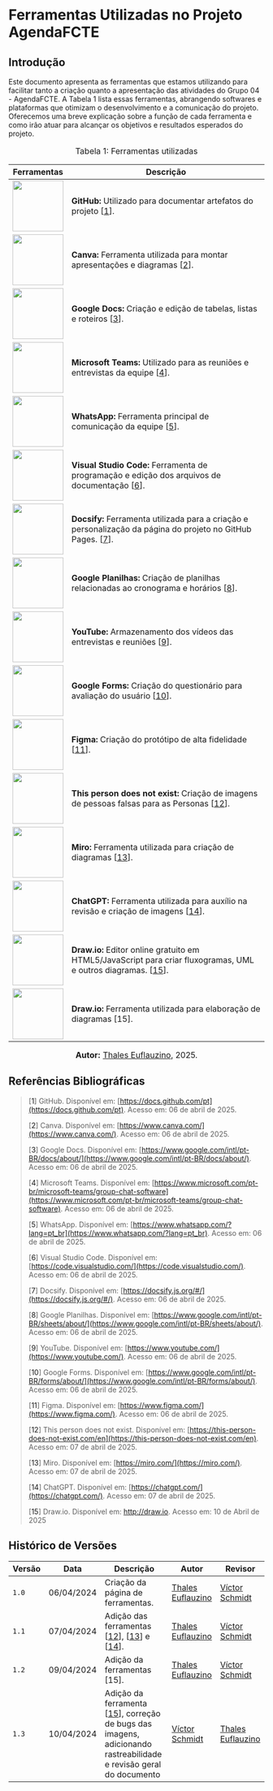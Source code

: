 # Ferramentas Utilizadas no Projeto AgendaFCTE

## Introdução

Este documento apresenta as ferramentas que estamos utilizando para facilitar tanto a criação quanto a apresentação das atividades do Grupo 04 - AgendaFCTE. A Tabela 1 lista essas ferramentas, abrangendo softwares e plataformas que otimizam o desenvolvimento e a comunicação do projeto. Oferecemos uma breve explicação sobre a função de cada ferramenta e como irão atuar para alcançar os objetivos e resultados esperados do projeto.

<div align="center">
<font size="3"><p style="text-align: center">Tabela 1: Ferramentas utilizadas</p></font>

<table>
  <thead>
    <tr>
      <th>Ferramentas</th>
      <th>Descrição</th>
    </tr>
  </thead>
  <tbody>
    <tr>
      <td><img src="./Base/assets/ferramentas/github_logo.png" width="100" height="100"></td>
      <td><b>GitHub:</b> Utilizado para documentar artefatos do projeto [<a href="/#/./Base/1.5.3.FerramentasUtilizadas?id=um">1</a>].</td>
    </tr>
    <tr>
      <td><img src="./Base/assets/ferramentas/canva_logo.jpg" width="100" height="100"></td>
      <td><b>Canva:</b> Ferramenta utilizada para montar apresentações e diagramas [<a href="/#/./Base/1.5.3.FerramentasUtilizadas?id=dois">2</a>].</td>
    </tr>
    <tr>
      <td><img src="./Base/assets/ferramentas/docs_logo.jpg" width="100" height="100"></td>
      <td><b>Google Docs:</b> Criação e edição de tabelas, listas e roteiros [<a href="/#/./Base/1.5.3.FerramentasUtilizadas?id=tres">3</a>].</td>
    </tr>
    <tr>
      <td><img src="./Base/assets/ferramentas/teams_logo.png" width="100" height="100"></td>
      <td><b>Microsoft Teams:</b> Utilizado para as reuniões e entrevistas da equipe [<a href="/#/./Base/1.5.3.FerramentasUtilizadas?id=quatro">4</a>].</td>
    </tr>
    <tr>
      <td><img src="./Base/assets/ferramentas/whatsapp_logo.jpg" width="100" height="100"></td>
      <td><b>WhatsApp:</b> Ferramenta principal de comunicação da equipe [<a href="/#/./Base/1.5.3.FerramentasUtilizadas?id=cinco">5</a>].</td>
    </tr>
    <tr>
      <td><img src="./Base/assets/ferramentas/vscode_logo.jpg" width="100" height="100"></td>
      <td><b>Visual Studio Code:</b> Ferramenta de programação e edição dos arquivos de documentação [<a href="/#/./Base/1.5.3.FerramentasUtilizadas?id=seis">6</a>].</td>
    </tr>
    <tr>
      <td><img src="./Base/assets/ferramentas/docsify_logo.png" width="100" height="100"></td>
      <td><b>Docsify:</b> Ferramenta utilizada para a criação e personalização da página do projeto no GitHub Pages. [<a href="/#/./Base/1.5.3.FerramentasUtilizadas?id=sete">7</a>].</td>
    </tr>
    <tr>
      <td><img src="./Base/assets/ferramentas/sheets_logo.jpg" width="100" height="100"></td>
      <td><b>Google Planilhas:</b> Criação de planilhas relacionadas ao cronograma e horários [<a href="/#/./Base/1.5.3.FerramentasUtilizadas?id=oito">8</a>].</td>
    </tr>
      <td><img src="./Base/assets/ferramentas/youtube_logo.jpg" width="100" height="100"/></td>
      <td><b>YouTube:</b> Armazenamento dos vídeos das entrevistas e reuniões [<a href="/#/./Base/1.5.3.FerramentasUtilizadas?id=nove">9</a>].</td>
    </tr>
    <tr>
      <td><img src="./Base/assets/ferramentas/forms_logo.png" width="100" height="100"></td>
      <td><b>Google Forms:</b> Criação do questionário para avaliação do usuário [<a href="/#/./Base/1.5.3.FerramentasUtilizadas?id=dez">10</a>].</td>
    </tr>
    <tr>
      <td><img src="./Base/assets/ferramentas/figma_logo.jpg" width="100" height="100"></td>
      <td><b>Figma:</b> Criação do protótipo de alta fidelidade [<a href="/#/./Base/1.5.3.FerramentasUtilizadas?id=onze">11</a>].</td>
    </tr>
    <tr>
      <td><img src="./Base/assets/ferramentas/thispersondoesnotexists_logo.jpg" width="100" height="100"></td>
      <td><b>This person does not exist:</b> Criação de imagens de pessoas falsas para as Personas [<a href="/#/./Base/1.5.3.FerramentasUtilizadas?id=doze">12</a>].</td>
    </tr>
    <tr>
      <td><img src="./Base/assets/ferramentas/miro_logo.png" width="100" height="100"></td>
      <td><b>Miro:</b> Ferramenta utilizada para criação de diagramas [<a href="/#/./Base/1.5.3.FerramentasUtilizadas?id=treze">13</a>].</td>
    </tr>
    <tr>
      <td><img src="./Base/assets/ferramentas/chatgpt_logo.png" width="100" height="100"></td>
      <td><b>ChatGPT:</b> Ferramenta utilizada para auxílio na revisão e criação de imagens [<a href="/#/./Base/1.5.3.FerramentasUtilizadas?id=quartoze">14</a>].</td>
    </tr>
    <tr>
      <td><img src="./Base/assets/ferramentas/drawio_logo.png" width="100" height="100"></td>
      <td><b>Draw.io:</b>  Editor online gratuito em HTML5/JavaScript para criar fluxogramas, UML e outros diagramas. [<a href="/#/./Base/1.5.3.FerramentasUtilizadas?id=quinze">15</a>].</td>
    </tr>
    <tr>
      <td><img src="https://upload.wikimedia.org/wikipedia/commons/thumb/3/3e/Diagrams.net_Logo.svg/1200px-Diagrams.net_Logo.svg.png" width="100" height="100"></td>
      <td><b>Draw.io:</b> Ferramenta utilizada para elaboração de diagramas [15].</td>
    </tr>
  </tbody>
</table>

<font size="3"><p style="text-align: center"><b>Autor:</b> <a href="https://github.com/thaleseuflauzino">Thales Euflauzino</a>, 2025.</p></font>
</div>

## Referências Bibliográficas

> [<a id="um">1</a>] GitHub. Disponível em: [https://docs.github.com/pt](https://docs.github.com/pt). Acesso em: 06 de abril de 2025.
> 
> [<a id="dois">2</a>] Canva. Disponível em: [https://www.canva.com/](https://www.canva.com/). Acesso em: 06 de abril de 2025.
>
> [<a id="tres">3</a>] Google Docs. Disponível em: [https://www.google.com/intl/pt-BR/docs/about/](https://www.google.com/intl/pt-BR/docs/about/). Acesso em: 06 de abril de 2025.
>
> [<a id="quatro">4</a>] Microsoft Teams. Disponível em: [https://www.microsoft.com/pt-br/microsoft-teams/group-chat-software](https://www.microsoft.com/pt-br/microsoft-teams/group-chat-software). Acesso em: 06 de abril de 2025.
>
> [<a id="cinco">5</a>] WhatsApp. Disponível em:  [https://www.whatsapp.com/?lang=pt_br](https://www.whatsapp.com/?lang=pt_br). Acesso em: 06 de abril de 2025.
>
> [<a id="seis">6</a>] Visual Studio Code. Disponível em:  [https://code.visualstudio.com/](https://code.visualstudio.com/). Acesso em: 06 de abril de 2025.
>
> [<a id="sete">7</a>] Docsify. Disponível em: [https://docsify.js.org/#/](https://docsify.js.org/#/). Acesso em: 06 de abril de 2025.
>
> [<a id="oito">8</a>] Google Planilhas. Disponível em: [https://www.google.com/intl/pt-BR/sheets/about/](https://www.google.com/intl/pt-BR/sheets/about/). Acesso em: 06 de abril de 2025.
>
> [<a id="nove">9</a>] YouTube. Disponível em: [https://www.youtube.com/](https://www.youtube.com/). Acesso em: 06 de abril de 2025.
>
> [<a id="dez">10</a>] Google Forms. Disponível em: [https://www.google.com/intl/pt-BR/forms/about/](https://www.google.com/intl/pt-BR/forms/about/). Acesso em: 06 de abril de 2025.
>
> [<a id="onze">11</a>] Figma. Disponível em: [https://www.figma.com/](https://www.figma.com/). Acesso em: 06 de abril de 2025.
>
> [<a id="doze">12</a>] This person does not exist. Disponível em: [https://this-person-does-not-exist.com/en](https://this-person-does-not-exist.com/en). Acesso em: 07 de abril de 2025.
>
> [<a id="treze">13</a>] Miro. Disponível em: [https://miro.com/](https://miro.com/). Acesso em: 07 de abril de 2025.
>
> [<a id="quartoze">14</a>] ChatGPT. Disponível em: [https://chatgpt.com/](https://chatgpt.com/). Acesso em: 07 de abril de 2025.
>
> [<a id="quinze">15</a>] Draw.io. Disponível em: <http://draw.io>. Acesso em: 10 de Abril de 2025

## Histórico de Versões

| Versão | Data       | Descrição | Autor     |       Revisor         |
| ------ | ---------- | --------- | --------- | --------------------- |
| `1.0`  | 06/04/2024 |        Criação da página de ferramentas.         | [Thales Euflauzino](https://github.com/thaleseuflauzino) | [Víctor Schmidt](https://github.com/moonshinerd) |
| `1.1`  | 07/04/2024 |        Adição das ferramentas [[12](#doze)], [[13](#treze)] e [[14](#quartoze)].         | [Thales Euflauzino](https://github.com/thaleseuflauzino) | [Víctor Schmidt](https://github.com/moonshinerd) |
| `1.2`  | 09/04/2024 |        Adição da ferramentas [15].         | [Thales Euflauzino](https://github.com/thaleseuflauzino) | [Víctor Schmidt](https://github.com/moonshinerd) |
| `1.3`  | 10/04/2024 | Adição da ferramenta [[15](#quinze)], correção de bugs das imagens, adicionando rastreabilidade e revisão geral do documento | [Víctor Schmidt](https://github.com/moonshinerd) | [Thales Euflauzino](https://www.github.com/thaleseuflauzino) |
